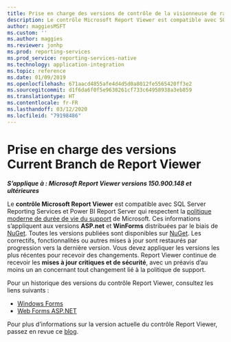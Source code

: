 ```yaml
---
title: Prise en charge des versions de contrôle de la visionneuse de rapports
description: Le contrôle Microsoft Report Viewer est compatible avec SQL Server Reporting Services et Power BI Report Server, qui respectent la politique moderne de durée de vie du support.
author: maggiesMSFT
ms.custom: ''
ms.author: maggies
ms.reviewer: jonhp
ms.prod: reporting-services
ms.prod_service: reporting-services-native
ms.technology: application-integration
ms.topic: reference
ms.date: 01/09/2019
ms.openlocfilehash: 671aacd4855afe4d4d5d0a8012fe5565420ff3e2
ms.sourcegitcommit: d1f6da6f0f5e9630261cf733c64958938a3eb859
ms.translationtype: HT
ms.contentlocale: fr-FR
ms.lasthandoff: 03/12/2020
ms.locfileid: "79198486"
---
```

# <a name="support-for-report-viewer-current-branch-versions"></a>Prise en charge des versions Current Branch de Report Viewer

**_S’applique à : Microsoft Report Viewer versions 150.900.148 et ultérieures_**

Le **contrôle Microsoft Report Viewer** est compatible avec SQL Server Reporting Services et Power BI Report Server qui respectent la [politique moderne de durée de vie du support](https://support.microsoft.com/hub/4095338/microsoft-lifecycle-policy) de Microsoft. Ces informations s’appliquent aux versions **ASP.net** et **WinForms** distribuées par le biais de [NuGet](https://www.nuget.org/). Toutes les versions publiées sont disponibles sur [NuGet](https://www.nuget.org/). Les correctifs, fonctionnalités ou autres mises à jour sont restaurés par progression vers la dernière version. Vous devez appliquer les versions les plus récentes pour recevoir des changements. Report Viewer continue de recevoir les **mises à jour critiques et de sécurité**, avec un préavis d’au moins un an concernant tout changement lié à la politique de support.

Pour un historique des versions du contrôle Report Viewer, consultez les liens suivants :

- [Windows Forms](https://www.nuget.org/packages/Microsoft.ReportingServices.ReportViewerControl.Winforms/)
- [Web Forms ASP.NET](https://www.nuget.org/packages/Microsoft.ReportingServices.ReportViewerControl.WebForms/)

Pour plus d’informations sur la version actuelle du contrôle Report Viewer, passez en revue ce [blog](https://blogs.msdn.microsoft.com/sqlrsteamblog/2016/11/30/report-viewer-2016-control-update-now-available/).